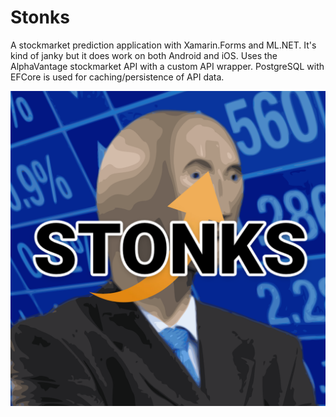 # Stonks
A stockmarket prediction application with Xamarin.Forms and ML.NET. It's kind of janky but it does work on both Android and iOS. Uses the AlphaVantage stockmarket API with a custom API wrapper. PostgreSQL with EFCore is used for caching/persistence of API data.

![](./img/stonks_icon.svg)

